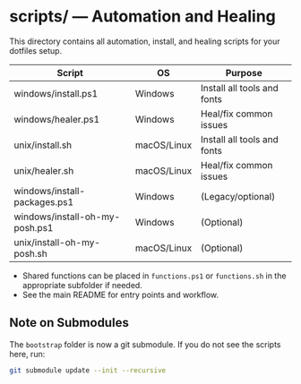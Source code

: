 # scripts/ — Automation and Healing

This directory contains all automation, install, and healing scripts for your dotfiles setup.

| Script                        | OS         | Purpose                        |
|-------------------------------|------------|--------------------------------|
| windows/install.ps1           | Windows    | Install all tools and fonts    |
| windows/healer.ps1            | Windows    | Heal/fix common issues         |
| unix/install.sh               | macOS/Linux| Install all tools and fonts    |
| unix/healer.sh                | macOS/Linux| Heal/fix common issues         |
| windows/install-packages.ps1  | Windows    | (Legacy/optional)              |
| windows/install-oh-my-posh.ps1| Windows    | (Optional)                     |
| unix/install-oh-my-posh.sh    | macOS/Linux| (Optional)                     |

- Shared functions can be placed in `functions.ps1` or `functions.sh` in the appropriate subfolder if needed.
- See the main README for entry points and workflow.

## Note on Submodules

The `bootstrap` folder is now a git submodule. If you do not see the scripts here, run:

```sh
git submodule update --init --recursive
```
